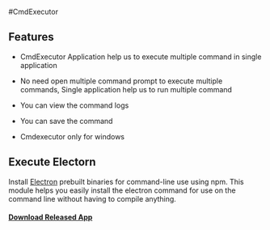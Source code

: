 #CmdExecutor

## Features
- CmdExecutor Application help us to execute multiple command in single application

- No need open multiple command prompt to execute multiple commands, Single application help us to run multiple command 

- You can view the command logs 

- You can save the command

- Cmdexecutor only for windows

## Execute Electorn

Install [Electron](https://github.com/electron-userland/electron-prebuilt) prebuilt binaries for command-line use using npm. This module helps you easily install the electron command for use on the command line without having to compile anything.


#### [Download Released App](https://github.com/parthasharathi/CmdExecutor/releases)
